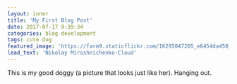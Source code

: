 ```yaml
---
layout: inner
title: 'My First Blog Post'
date: 2017-07-17 9:39:34
categories: blog development
tags: cute dog
featured_image: 'https://farm9.staticflickr.com/16295047205_e6454da450_o.jpg'
lead_text: 'Nikolay Miroshnichenko-Cloud'
---
```


This is my good doggy (a picture that looks just like her). Hanging out.
